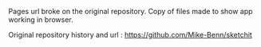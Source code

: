 Pages url broke on the original repository.  Copy of files made to show app working in browser.

Original repository history and url : https://github.com/Mike-Benn/sketchit
